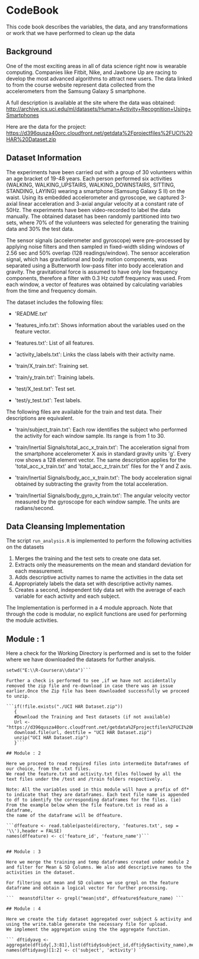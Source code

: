 # CodeBook

This code book describes the variables, the data, and any transformations or work that we have performed to clean up the data 

## Background

One of the most exciting areas in all of data science right now is wearable computing. Companies like Fitbit, Nike, and Jawbone Up are racing to develop the most advanced algorithms to attract new users. The data linked to from the course website represent data collected from the accelerometers from the Samsung Galaxy S smartphone. 

A full description is available at the site where the data was obtained: 
http://archive.ics.uci.edu/ml/datasets/Human+Activity+Recognition+Using+Smartphones 

Here are the data for the project: 
https://d396qusza40orc.cloudfront.net/getdata%2Fprojectfiles%2FUCI%20HAR%20Dataset.zip 

## Dataset Information

The experiments have been carried out with a group of 30 volunteers within an age bracket of 19-48 years. Each person performed six activities (WALKING, WALKING_UPSTAIRS, WALKING_DOWNSTAIRS, SITTING, STANDING, LAYING) wearing a smartphone (Samsung Galaxy S II) on the waist. Using its embedded accelerometer and gyroscope, we captured 3-axial linear acceleration and 3-axial angular velocity at a constant rate of 50Hz. The experiments have been video-recorded to label the data manually. The obtained dataset has been randomly partitioned into two sets, where 70% of the volunteers was selected for generating the training data and 30% the test data.

The sensor signals (accelerometer and gyroscope) were pre-processed by applying noise filters and then sampled in fixed-width sliding windows of 2.56 sec and 50% overlap (128 readings/window). The sensor acceleration signal, which has gravitational and body motion components, was separated using a Butterworth low-pass filter into body acceleration and gravity. The gravitational force is assumed to have only low frequency components, therefore a filter with 0.3 Hz cutoff frequency was used. From each window, a vector of features was obtained by calculating variables from the time and frequency domain.

The dataset includes the following files:

- 'README.txt'

- 'features_info.txt': Shows information about the variables used on the feature vector.

- 'features.txt': List of all features.

- 'activity_labels.txt': Links the class labels with their activity name.

- 'train/X_train.txt': Training set.

- 'train/y_train.txt': Training labels.

- 'test/X_test.txt': Test set.

- 'test/y_test.txt': Test labels.

The following files are available for the train and test data. Their descriptions are equivalent.

- 'train/subject_train.txt': Each row identifies the subject who performed the activity for each window sample. Its range is from 1 to 30.

- 'train/Inertial Signals/total_acc_x_train.txt': The acceleration signal from the smartphone accelerometer X axis in standard gravity units 'g'. Every row shows a 128 element vector. The same description applies for the 'total_acc_x_train.txt' and 'total_acc_z_train.txt' files for the Y and Z axis.

- 'train/Inertial Signals/body_acc_x_train.txt': The body acceleration signal obtained by subtracting the gravity from the total acceleration.

- 'train/Inertial Signals/body_gyro_x_train.txt': The angular velocity vector measured by the gyroscope for each window sample. The units are radians/second.

## Data Cleansing Implementation

The script ```run_analysis.R``` is implemented to perform the following activities on the datasets

1. Merges the training and the test sets to create one data set.
2. Extracts only the measurements on the mean and standard deviation for each measurement.
3. Adds descriptive activity names to name the activities in the data set
4. Appropriately labels the data set with descriptive activity names.
5. Creates a second, independent tidy data set with the average of each variable for each activity and each subject.

The Implementation is performed in a 4 module approach. Note that through the code is modular, no explicit functions are used for performing the
module activities.

## Module : 1 

Here a check for the Working Directory is performed and is set to the folder where we have downloaded the datasets for further analysis.
  
  ```pwdir <- getwd()
  setwd("E:\\R-Coursera\\data")```

Further a check is performed to see ,if we have not accidentally removed the zip file and re-download in case there was an issue earlier.Once the Zip file has been downloaded successfully we proceed to unzip.
 
```if(!file.exists("./UCI HAR Dataset.zip"))
     {
     #Download the Training and Test datasets (if not available)
     Url <- "https://d396qusza40orc.cloudfront.net/getdata%2Fprojectfiles%2FUCI%20HAR%20Dataset.zip"
     download.file(url, destfile = "UCI HAR Dataset.zip")
     unzip("UCI HAR Dataset.zip")
     }```

## Module : 2 

Here we proceed to read required files into intermedite Dataframes of our choice, from the .txt files.
We read the feature.txt and activity.txt files followed by all the text files under the /test and /train folders respectively. 

Note: All the variables used in this module will have a prefix of df* to indicate that they are dataframes. Each text file name is appended
to df to identify the corresponding dataframes for the files. (ie) From the example below when the file feature.txt is read as a dataframe,
the name of the dataframe will be dffeature. 

```dffeature <- read.table(paste(directory, 'features.txt', sep = '\\'),header = FALSE)
  names(dffeature) <- c('feature_id', 'feature_name')```


## Module : 3 

Here we merge the training and temp dataframes created under module 2 and filter for Mean & SD Columns. We also add descriptive names to the activities in the dataset.

For filtering out mean and SD columns we use grepl on the feature dataframe and obtain a logical vector for further processing.

```  meanstdfilter <- grepl("mean|std", dffeature$feature_name) ```
 
## Module : 4 

Here we create the tidy dataset aggregated over subject & activity and using the write.table generate the necessary file for upload.
We implement the aggregation using the the aggregate function.

``` dftidyavg <- aggregate(dftidy[,3:81],list(dftidy$subject_id,dftidy$activity_name),mean)
  names(dftidyavg)[1:2] <- c('subject', 'activity') ```
